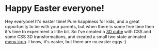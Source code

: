 Happy Easter everyone!
===

Hey everyone! It's easter time! Pure happiness for kids, and a great opportunity to be with your parents, but when there is some free time then it's time to experiment a little bit. So I've created a [3D cube](http://codepen.io/cbabos/pen/YPMLBM) with CSS and some CSS 3D transformations, and created a small two state animated [menu icon](http://codepen.io/cbabos/pen/bNywjG). I know, it's easter, but there are no easter eggs :)  
